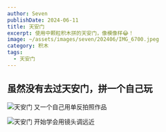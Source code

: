 ```yaml
---
author: Seven
publishDate: 2024-06-11
title: 天安门
excerpt: 使用中颗粒积木拼的天安门，像模像样😂！
image: ~/assets/images/seven/202406/IMG_6700.jpeg
category: 积木
tags:
  - 天安门
---
```


## 虽然没有去过天安门，拼一个自己玩

![天安门](~/assets/images/seven/202406/IMG_6701.jpeg)
又一个自己用单反拍照作品

![天安门](~/assets/images/seven/202406/IMG_6703.jpeg)
开始学会用镜头调远近
